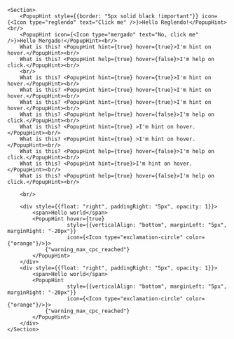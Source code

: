 
    <Section>
        <PopupHint style={{border: "5px solid black !important"}} icon={<Icon type="reglendo" text="Click me" />}>Hello Reglendo!</PopupHint><br/>
        <PopupHint icon={<Icon type="mergado" text="No, click me" />}>Hello Mergado!</PopupHint><br/>
        What is this? <PopupHint hint={true} hover={true}>I'm hint on hover.</PopupHint><br/>
        What is this? <PopupHint help={true} hover={false}>I'm help on click.</PopupHint><br/>
        <br/>
        What is this? <PopupHint hint={true} hover={true}>I'm hint on hover.</PopupHint><br/>
        What is this? <PopupHint hint={true} hover={true}>I'm hint on hover.</PopupHint><br/>
        What is this? <PopupHint hint={true} hover={true}>I'm hint on hover.</PopupHint><br/>
        What is this? <PopupHint help={true} hover={false}>I'm help on click.</PopupHint><br/>
        What is this? <PopupHint hint={true} >I'm hint on hover.</PopupHint><br/>
        What is this? <PopupHint hint={true} >I'm hint on hover.</PopupHint><br/>
        What is this? <PopupHint help={true} hover={false}>I'm help on click.</PopupHint><br/>
        What is this? <PopupHint hint={true}>I'm hint on hover.</PopupHint><br/>
        What is this? <PopupHint help={true} hover={false}>I'm help on click.</PopupHint><br/>
        
        <br/>

        <div style={{float: "right", paddingRight: "5px", opacity: 1}}>
            <span>Hello world</span>
            <PopupHint hover={true}
                       style={{verticalAlign: "bottom", marginLeft: "5px", marginRight: "-20px"}}
                       icon={<Icon type="exclamation-circle" color={"orange"}/>}>
                {"warning_max_cpc_reached"}
            </PopupHint>
        </div>
        <div style={{float: "right", paddingRight: "5px", opacity: 1}}>
            <span>Hello world</span>
            <PopupHint 
                       style={{verticalAlign: "bottom", marginLeft: "5px", marginRight: "-20px"}}
                       icon={<Icon type="exclamation-circle" color={"orange"}/>}>
                {"warning_max_cpc_reached"}
            </PopupHint>
        </div>
    </Section>
